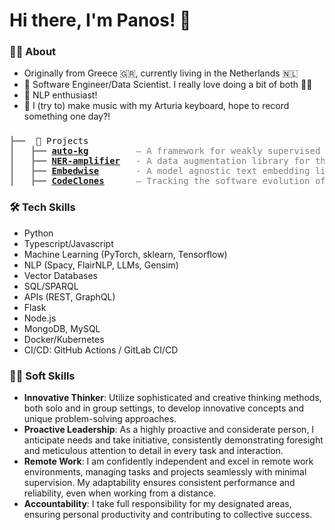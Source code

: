 # Hi there, I'm Panos! 👋

### 🙋‍♂️ About

- Originally from Greece 🇬🇷, currently living in the Netherlands 🇳🇱
- 💎 Software Engineer/Data Scientist. I really love doing a bit of both 💪🏻
- 💬 NLP enthusiast!
- 🎹 I (try to) make music with my Arturia keyboard, hope to record something one day?!

### 

<pre style="font-family:Menlo,'DejaVu Sans Mono',consolas,'Courier New',monospace">
<span style="color: #808080; text-decoration-color: #808080">┣━━ </span> 🚀 Projects
<span style="color: #808080; text-decoration-color: #808080">┃   ┣━━ </span><span style="font-weight: bold"><a href="https://github.com/PanosBn/auto-kg">auto-kg</a></span>  <span style="color: #808080; text-decoration-color: #808080">       — A framework for weakly supervised data annotation, Entity Recognition and Relation Classification model training</span>
<span style="color: #808080; text-decoration-color: #808080">┃   ┣━━ </span><span style="font-weight: bold"><a href="https://github.com/PanosBn/ner-amplifier">NER-amplifier</a></span>  <span style="color: #808080; text-decoration-color: #808080"> - A data augmentation library for the CONLL03 Entity Recognition task.</span>
<span style="color: #808080; text-decoration-color: #808080">┃   ┣━━ </span><span style="font-weight: bold"><a href="https://github.com/PanosBn/embedwise">Embedwise</a></span>  <span style="color: #808080; text-decoration-color: #808080">     - A model agnostic text embedding library</span>
<span style="color: #808080; text-decoration-color: #808080">┃   ┣━━ </span><span style="font-weight: bold"><a href="https://github.com/PanosBn/Code-Clones">CodeClones</a></span>  <span style="color: #808080; text-decoration-color: #808080">    — Tracking the software evolution of jQuery versions</span>
</pre>  


### 🛠 Tech Skills

- Python
- Typescript/Javascript
- Machine Learning (PyTorch, sklearn, Tensorflow)
- NLP (Spacy, FlairNLP, LLMs, Gensim)
- Vector Databases
- SQL/SPARQL
- APIs (REST, GraphQL)
- Flask
- Node.js
- MongoDB, MySQL
- Docker/Kubernetes
- CI/CD: GitHub Actions / GitLab CI/CD 


### 🧘🏻 Soft Skills

- **Innovative Thinker**: Utilize sophisticated and creative thinking methods, both solo and in group settings, to develop innovative concepts and unique problem-solving approaches.
- **Proactive Leadership**: As a highly proactive and considerate person, I anticipate needs and take initiative, consistently demonstrating foresight and meticulous attention to detail in every task and interaction.
- **Remote Work**: I am confidently independent and excel in remote work environments, managing tasks and projects seamlessly with minimal supervision. My adaptability ensures consistent performance and reliability, even when working from a distance.
- **Accountability**: I take full responsibility for my designated areas, ensuring personal productivity and contributing to collective success.


